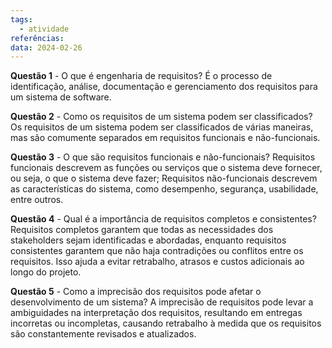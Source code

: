 ```yaml
---
tags:
  - atividade
referências: 
data: 2024-02-26
---
```

**Questão 1** - O que é engenharia de requisitos?
	É o processo de identificação, análise, documentação e gerenciamento dos requisitos para um sistema de software.

**Questão 2** - Como os requisitos de um sistema podem ser classificados?
	Os requisitos de um sistema podem ser classificados de várias maneiras, mas são comumente separados em requisitos funcionais e não-funcionais.

**Questão 3** - O que são requisitos funcionais e não-funcionais?
	Requisitos funcionais descrevem as funções ou serviços que o sistema deve fornecer, ou seja, o que o sistema deve fazer; Requisitos não-funcionais descrevem as características do sistema, como desempenho, segurança, usabilidade, entre outros.

**Questão 4** - Qual é a importância de requisitos completos e consistentes?
	Requisitos completos garantem que todas as necessidades dos stakeholders sejam identificadas e abordadas, enquanto requisitos consistentes garantem que não haja contradições ou conflitos entre os requisitos. Isso ajuda a evitar retrabalho, atrasos e custos adicionais ao longo do projeto.

**Questão 5** - Como a imprecisão dos requisitos pode afetar o desenvolvimento de um
sistema?
	A imprecisão de requisitos pode levar a ambiguidades na interpretação dos requisitos, resultando em entregas incorretas ou incompletas, causando retrabalho à medida que os requisitos são constantemente revisados e atualizados.
